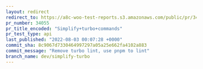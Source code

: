 ```yaml
---
layout: redirect
redirect_to: https://a8c-woo-test-reports.s3.amazonaws.com/public/pr/34055/api/index.html
pr_number: 34055
pr_title_encoded: "Simplify+turbo+commands"
pr_test_type: api
last_published: "2022-08-03 00:07:28 +0000"
commit_sha: 8c9067d7330464997297a05a25e662fa4102a883
commit_message: "Remove turbo lint, use pnpm to lint"
branch_name: dev/simplify-turbo
---
```

